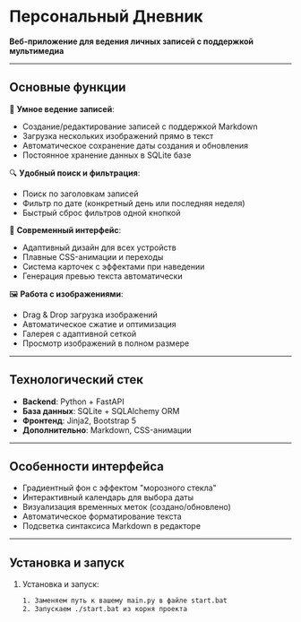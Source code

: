 # Персональный Дневник  
**Веб-приложение для ведения личных записей с поддержкой мультимедиа**

---

## **Основные функции**  
📝 **Умное ведение записей**:  
- Создание/редактирование записей с поддержкой Markdown  
- Загрузка нескольких изображений прямо в текст  
- Автоматическое сохранение даты создания и обновления  
- Постоянное хранение данных в SQLite базе  

🔍 **Удобный поиск и фильтрация**:  
- Поиск по заголовкам записей  
- Фильтр по дате (конкретный день или последняя неделя)  
- Быстрый сброс фильтров одной кнопкой  

🎨 **Современный интерфейс**:  
- Адаптивный дизайн для всех устройств  
- Плавные CSS-анимации и переходы  
- Система карточек с эффектами при наведении  
- Генерация превью текста автоматически  

🖼️ **Работа с изображениями**:  
- Drag & Drop загрузка изображений  
- Автоматическое сжатие и оптимизация  
- Галерея с адаптивной сеткой  
- Просмотр изображений в полном размере  

---

## **Технологический стек**  
- **Backend**: Python + FastAPI  
- **База данных**: SQLite + SQLAlchemy ORM  
- **Фронтенд**: Jinja2, Bootstrap 5  
- **Дополнительно**: Markdown, CSS-анимации  

---

## **Особенности интерфейса**  
- Градиентный фон с эффектом "морозного стекла"  
- Интерактивный календарь для выбора даты  
- Визуализация временных меток (создано/обновлено)  
- Автоматическое форматирование текста  
- Подсветка синтаксиса Markdown в редакторе  

---

## **Установка и запуск**  
1. Установка и запуск:  
   ```bash
   1. Заменяем путь к вашему main.py в файле start.bat
   2. Запускаем ./start.bat из корня проекта
